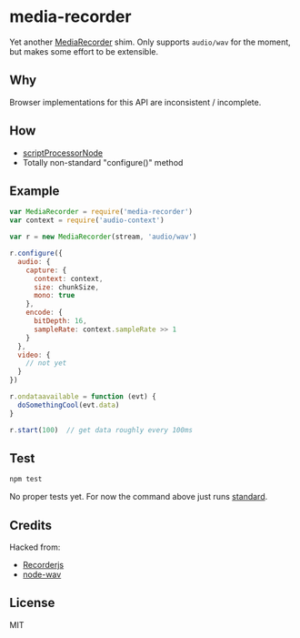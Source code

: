 # media-recorder
Yet another [MediaRecorder](http://www.w3.org/TR/mediastream-recording) shim. Only supports `audio/wav` for the moment, but makes some effort to be extensible.

## Why
Browser implementations for this API are inconsistent / incomplete.

## How
* [scriptProcessorNode](http://webaudio.github.io/web-audio-api/#the-scriptprocessornode-interface---deprecated)
* Totally non-standard "configure()" method

## Example
```javascript
var MediaRecorder = require('media-recorder')
var context = require('audio-context')

var r = new MediaRecorder(stream, 'audio/wav')

r.configure({
  audio: {
    capture: {
      context: context,
      size: chunkSize,
      mono: true
    },
    encode: {
      bitDepth: 16,
      sampleRate: context.sampleRate >> 1
    }
  },
  video: {
    // not yet
  }
})

r.ondataavailable = function (evt) {
  doSomethingCool(evt.data)
}

r.start(100)  // get data roughly every 100ms
```

## Test
```bash
npm test
```
No proper tests yet. For now the command above just runs [standard](https://github.com/feross/standard).

## Credits
Hacked from:
* [Recorderjs](https://github.com/mattdiamond/Recorderjs)
* [node-wav](https://github.com/tootallnate/node-wav)

## License
MIT
